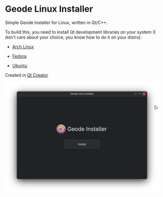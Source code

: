 # Geode Linux Installer

Simple Geode installer for Linux, written in Qt/C++.

To build this, you need to install Qt development libraries on your system (I don't care about your choice, you know how to do it on your distro).

- [Arch Linux](https://wiki.archlinux.org/title/Qt#Installation)

- [Fedora](https://www.reddit.com/r/kde/comments/1enl2fk/comment/lh7bpd3/?utm_source=share&utm_medium=web3x&utm_name=web3xcss&utm_term=1&utm_content=share_button)

- [Ubuntu](https://packages.ubuntu.com/search?suite=default&section=all&arch=any&keywords=qt6-base-dev&searchon=names)

Created in [Qt Creator](https://github.com/qt-creator/qt-creator)

<img src="./assets/mainpage.png" />
